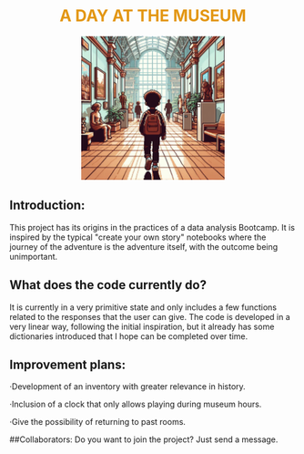  <center> <h1 style="color:#e39714">A DAY AT THE MUSEUM </h1> </center> 

<p align="center">
  <img src="https://github.com/Vicgutgam/Quest1.-Museum/blob/main/_71a0ffc1-a843-45cb-8d88-2c0b74281e4a.jpg" width="50%">
  <br>
 
</p>




## Introduction:

This project has its origins in the practices of a data analysis Bootcamp. It is inspired by the typical "create your own story" notebooks where the journey of the adventure is the adventure itself, with the outcome being unimportant.



## What does the code currently do?
It is currently in a very primitive state and only includes a few functions related to the responses that the user can give.
The code is developed in a very linear way, following the initial inspiration, but it already has some dictionaries introduced that I hope can be completed over time.





## Improvement plans:

·Development of an inventory with greater relevance in history.

·Inclusion of a clock that only allows playing during museum hours.

·Give the possibility of returning to past rooms.


##Collaborators:
Do you want to join the project? Just send a message.
